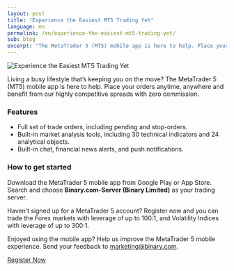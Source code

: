 ```yaml
---
layout: post
title: "Experience the Easiest MT5 Trading Yet"
language: en
permalink: /en/experience-the-easiest-mt5-trading-yet/
sub: blog
excerpt: "The MetaTrader 5 (MT5) mobile app is here to help. Place your orders anytime, anywhere and benefit from our highly competitive spreads with zero commission..."
---
```

<p class="p--action"><img src="{{site.baseurl }}/images/mt5-2.jpg" alt="Experience the Easiest MT5 Trading Yet"></p>

Living a busy lifestyle that’s keeping you on the move? The MetaTrader 5 (MT5) mobile app is here to help. Place your orders anytime, anywhere and benefit from our highly competitive spreads with zero commission.

### Features

<ul class="bullet">
<li>Full set of trade orders, including pending and stop-orders.</li>
<li>Built-in market analysis tools, including 30 technical indicators and 24 analytical objects.</li>
<li>Built-in chat, financial news alerts, and push notifications.</li>
</ul>

### How to get started

Download the MetaTrader 5 mobile app from Google Play or App Store. Search and choose <strong>Binary.com-Server (Binary Limited)</strong> as your trading server.

Haven’t signed up for a MetaTrader 5 account? Register now and you can trade the Forex markets with leverage of up to 100:1, and Volatility Indices with leverage of up to 300:1.

Enjoyed using the mobile app? Help us improve the MetaTrader 5 mobile experience. Send your feedback to <a href="mailto:marketing@binary.com">marketing@binary.com</a>.

<p class="p--action"><a class="button" href="http://info.binary.com/2eS4jJ3"><span>Register Now</span></a></p>




